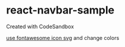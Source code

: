 # react-navbar-sample

Created with CodeSandbox

[use fontawesome icon svg](https://fontawesome.com) and change colors
